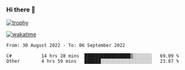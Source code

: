 ### Hi there 👋

[![trophy](https://github-profile-trophy.vercel.app/?username=cxnky&theme=dracula)](https://github.com/ryo-ma/github-profile-trophy)

[![wakatime](https://wakatime.com/badge/user/1c39c599-5497-41b9-a5be-2c4676e7fd23.svg)](https://wakatime.com/@1c39c599-5497-41b9-a5be-2c4676e7fd23)
<!--START_SECTION:waka-->

```text
From: 30 August 2022 - To: 06 September 2022

C#           14 hrs 28 mins  █████████████████▒░░░░░░░   69.09 %
Other        4 hrs 59 mins   ██████░░░░░░░░░░░░░░░░░░░   23.87 %
```

<!--END_SECTION:waka-->
